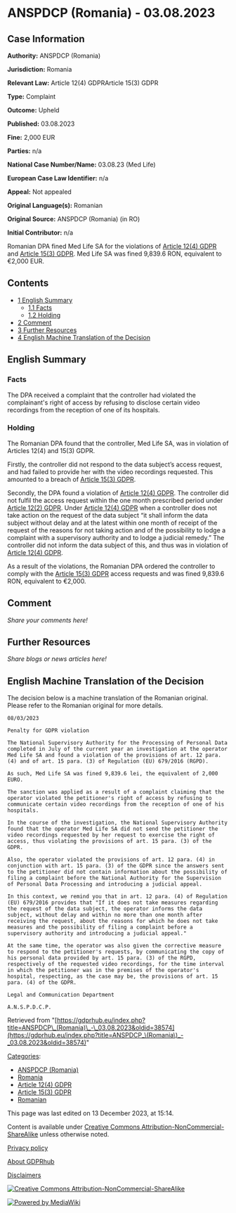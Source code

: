 # ANSPDCP (Romania) - 03.08.2023

## Case Information

**Authority:** ANSPDCP (Romania)

**Jurisdiction:** Romania

**Relevant Law:** Article 12(4) GDPRArticle 15(3) GDPR

**Type:** Complaint

**Outcome:** Upheld

**Published:** 03.08.2023

**Fine:** 2,000 EUR

**Parties:** n/a

**National Case Number/Name:** 03.08.23 (Med Life)

**European Case Law Identifier:** n/a

**Appeal:** Not appealed

**Original Language(s):** Romanian

**Original Source:** ANSPDCP (Romania) (in RO)

**Initial Contributor:** n/a

Romanian DPA fined Med Life SA for the violations of [Article 12(4) GDPR](/index.php?title=Article_12_GDPR#4 "Article 12 GDPR") and [Article 15(3) GDPR](/index.php?title=Article_15_GDPR#3 "Article 15 GDPR"). Med Life SA was fined 9,839.6 RON, equivalent to €2,000 EUR.

## Contents

*   [1 English Summary](#English_Summary)
    *   [1.1 Facts](#Facts)
    *   [1.2 Holding](#Holding)
*   [2 Comment](#Comment)
*   [3 Further Resources](#Further_Resources)
*   [4 English Machine Translation of the Decision](#English_Machine_Translation_of_the_Decision)

## English Summary

### Facts

The DPA received a complaint that the controller had violated the complainant's right of access by refusing to disclose certain video recordings from the reception of one of its hospitals.

### Holding

The Romanian DPA found that the controller, Med Life SA, was in violation of Articles 12(4) and 15(3) GDPR.

Firstly, the controller did not respond to the data subject’s access request, and had failed to provide her with the video recordings requested. This amounted to a breach of [Article 15(3) GDPR](/index.php?title=Article_15_GDPR#3 "Article 15 GDPR").

Secondly, the DPA found a violation of [Article 12(4) GDPR](/index.php?title=Article_12_GDPR#4 "Article 12 GDPR"). The controller did not fulfil the access request within the one month prescribed period under [Article 12(2) GDPR](/index.php?title=Article_12_GDPR#2 "Article 12 GDPR"). Under [Article 12(4) GDPR](/index.php?title=Article_12_GDPR#4 "Article 12 GDPR") when a controller does not take action on the request of the data subject “it shall inform the data subject without delay and at the latest within one month of receipt of the request of the reasons for not taking action and of the possibility to lodge a complaint with a supervisory authority and to lodge a judicial remedy.” The controller did not inform the data subject of this, and thus was in violation of [Article 12(4) GDPR](/index.php?title=Article_12_GDPR#4 "Article 12 GDPR").

As a result of the violations, the Romanian DPA ordered the controller to comply with the [Article 15(3) GDPR](/index.php?title=Article_15_GDPR#3 "Article 15 GDPR") access requests and was fined 9,839.6 RON, equivalent to €2,000.

## Comment

_Share your comments here!_

## Further Resources

_Share blogs or news articles here!_

## English Machine Translation of the Decision

The decision below is a machine translation of the Romanian original. Please refer to the Romanian original for more details.

```
08/03/2023

Penalty for GDPR violation

The National Supervisory Authority for the Processing of Personal Data completed in July of the current year an investigation at the operator Med Life SA and found a violation of the provisions of art. 12 para. (4) and of art. 15 para. (3) of Regulation (EU) 679/2016 (RGPD).

As such, Med Life SA was fined 9,839.6 lei, the equivalent of 2,000 EURO.

The sanction was applied as a result of a complaint claiming that the operator violated the petitioner's right of access by refusing to communicate certain video recordings from the reception of one of his hospitals.

In the course of the investigation, the National Supervisory Authority found that the operator Med Life SA did not send the petitioner the video recordings requested by her request to exercise the right of access, thus violating the provisions of art. 15 para. (3) of the GDPR.

Also, the operator violated the provisions of art. 12 para. (4) in conjunction with art. 15 para. (3) of the GDPR since the answers sent to the petitioner did not contain information about the possibility of filing a complaint before the National Authority for the Supervision of Personal Data Processing and introducing a judicial appeal.

In this context, we remind you that in art. 12 para. (4) of Regulation (EU) 679/2016 provides that "If it does not take measures regarding the request of the data subject, the operator informs the data subject, without delay and within no more than one month after receiving the request, about the reasons for which he does not take measures and the possibility of filing a complaint before a supervisory authority and introducing a judicial appeal."

At the same time, the operator was also given the corrective measure to respond to the petitioner's requests, by communicating the copy of his personal data provided by art. 15 para. (3) of the RGPD, respectively of the requested video recordings, for the time interval in which the petitioner was in the premises of the operator's hospital, respecting, as the case may be, the provisions of art. 15 para. (4) of the GDPR.

Legal and Communication Department

A.N.S.P.D.C.P.

```

Retrieved from "[https://gdprhub.eu/index.php?title=ANSPDCP\_(Romania)\_-\_03.08.2023&oldid=38574](https://gdprhub.eu/index.php?title=ANSPDCP_\(Romania\)_-_03.08.2023&oldid=38574)"

[Categories](/index.php?title=Special:Categories "Special:Categories"):

*   [ANSPDCP (Romania)](/index.php?title=Category:ANSPDCP_\(Romania\) "Category:ANSPDCP (Romania)")
*   [Romania](/index.php?title=Category:Romania "Category:Romania")
*   [Article 12(4) GDPR](/index.php?title=Category:Article_12\(4\)_GDPR "Category:Article 12(4) GDPR")
*   [Article 15(3) GDPR](/index.php?title=Category:Article_15\(3\)_GDPR "Category:Article 15(3) GDPR")
*   [Romanian](/index.php?title=Category:Romanian "Category:Romanian")

This page was last edited on 13 December 2023, at 15:14.

Content is available under [Creative Commons Attribution-NonCommercial-ShareAlike](https://creativecommons.org/licenses/by-nc-sa/4.0/) unless otherwise noted.

[Privacy policy](/index.php?title=GDPRhub:Privacy_policy)

[About GDPRhub](/index.php?title=GDPRhub:About)

[Disclaimers](/index.php?title=GDPRhub:General_disclaimer)

[![Creative Commons Attribution-NonCommercial-ShareAlike](/resources/assets/licenses/cc-by-nc-sa.png)](https://creativecommons.org/licenses/by-nc-sa/4.0/)

[![Powered by MediaWiki](/resources/assets/poweredby_mediawiki_88x31.png)](https://www.mediawiki.org/)